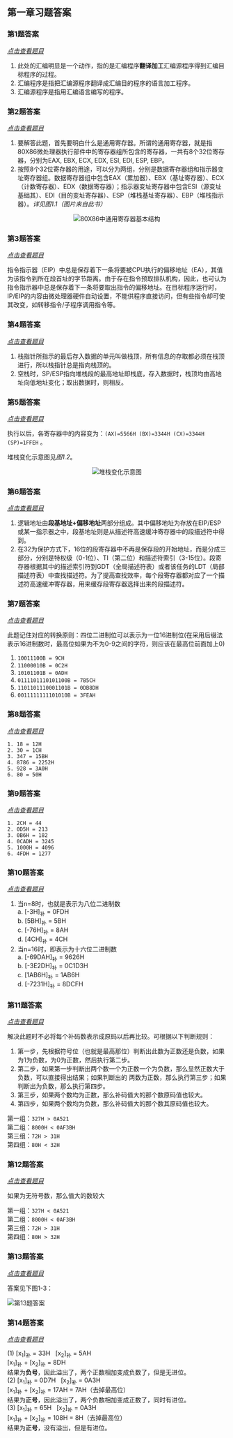 ## 第一章习题答案

### <span id='answer1'>第1题答案</span>

*[点击查看题目](./homework.md#homework1 '点击前往')*

1. 此处的汇编明显是一个动作，指的是汇编程序**翻译加工**汇编源程序得到汇编目标程序的过程。
2. 汇编程序是指把汇编源程序翻译成汇编目的程序的语言加工程序。
3. 汇编源程序是指用汇编语言编写的程序。

### <span id='a2'>第2题答案</span>

*[点击查看题目](./homework.md#h2 '点击前往')*

1. 要解答此题，首先要明白什么是通用寄存器。所谓的通用寄存器，就是指80X86微处理器执行部件中的寄存器组所包含的寄存器，一共有8个32位寄存器，分别为EAX, EBX, ECX, EDX, ESI, EDI, ESP, EBP。
2. 按照8个32位寄存器的用途，可以分为两组，分别是数据寄存器组和指示器变址寄存器组。数据寄存器组中包含EAX（累加器）、EBX（基址寄存器）、ECX（计数寄存器）、EDX（数据寄存器）；指示器变址寄存器中包含ESI（源变址基础其）、EDI（目的变址寄存器）、ESP（堆栈基址寄存器）、EBP（堆栈指示器）。*详见图1.1（图片来自此书）*

<div align="center"><img src="./../photos/1.1.jpg" alt="80X86中通用寄存器基本结构" title="80X86中通用寄存器基本结构" align='center'></div>

### <span id='a3'>第3题答案 </span>

*[点击查看题目](./homework.md#h3 '点击前往')*

指令指示器（EIP）中总是保存着下一条将要被CPU执行的偏移地址（EA），其值为该指令到所在段首址的字节距离。由于存在指令预取排队机构，因此，也可认为指令指示器中总是保存着下一条将要取出指令的偏移地址。在目标程序运行时，IP/EIP的内容由微处理器硬件自动设置，不能供程序直接访问，但有些指令却可使其改变，如转移指令/子程序调用指令等。

### <span id='a4'>第4题答案 </span>

*[点击查看题目](./homework.md#h4 '点击前往')*

1. 栈指针所指示的最后存入数据的单元叫做栈顶，所有信息的存取都必须在栈顶进行，所以栈指针总是指向栈顶的。
2. 空栈时，SP/ESP指向堆栈段的最高地址即栈底，存入数据时，栈顶均由高地址向低地址变化；取出数据时，则相反。

### <span id='a5'>第5题答案</span>

*[点击查看题目](./homework.md#h5 '点击前往')*

执行以后，各寄存器中的内容变为：`(AX)=5566H (BX)=3344H (CX)=3344H (SP)=1FFEH` 。

堆栈变化示意图见*图1.2*。

<div align="center"><img src="./../photos/1.2.png" alt="堆栈变化示意图" title="堆栈变化示意图" align="center"></div>

### <span id='a6'>第6题答案 </span>

*[点击查看题目](./homework.md#h6 '点击前往')*

1. 逻辑地址由**段基地址+偏移地址**两部分组成。其中偏移地址为存放在EIP/ESP或某一指示器之中，段基地址则是从描述符高速缓冲寄存器中的段描述符中得到。
2. 在32为保护方式下，16位的段寄存器中不再是保存段的开始地址，而是分成三部分，分别是特权级（0-1位）、TI（第二位）和描述符索引（3-15位）。段寄存器根据其中的描述索引符到GDT（全局描述符表）或者该任务的LDT（局部描述符表）中查找描述符。为了提高查找效率，每个段寄存器都对应了一个描述符高速缓冲寄存器，用来缓存段寄存器选择出来的段描述符。

### 第7题答案

*[点击查看题目](./homework.md '点击前往')*

此题记住对应的转换原则：四位二进制位可以表示为一位16进制位(在采用后缀法表示16进制数时，最高位如果为不为0-9之间的字符，则应该在最高位前面加上0)
1. `10011100B = 9CH`
2. `11000010B = 0C2H`
3. `10101101B = 0ADH`
4. `0111101110101100B = 7B5CH`
5. `1101101110001101B = 0DB8DH`
6. `0011111111101010B = 3FEAH`

### 第8题答案

*[点击查看题目](./homework.md '点击前往')*

```
1. 18 = 12H
2. 30 = 1CH
3. 347 = 15BH
4. 8786 = 2252H
5. 928 = 3A0H
6. 80 = 50H
```

### 第9题答案

*[点击查看题目](./homework.md '点击前往')*

```
1. 2CH = 44
2. 0D5H = 213
3. 0B6H = 182
4. 0CADH = 3245
5. 1000H = 4096
6. 4FDH = 1277
```

### 第10题答案

*[点击查看题目](./homework.md '点击前往')*

1. 当n=8时，也就是表示为八位二进制数  
    a. [-3H]<sub>补</sub> = 0FDH  
    b. [5BH]<sub>补</sub> = 5BH  
    c. [-76H]<sub>补</sub> = 8AH  
    d. [4CH]<sub>补</sub> = 4CH  
2. 当n=16时，即表示为十六位二进制数  
    a. [-69DAH]<sub>补</sub> = 9626H  
    b. [-3E2DH]<sub>补</sub> = 0C1D3H  
    c. [1AB6H]<sub>补</sub> = 1AB6H  
    d. [-7231H]<sub>补</sub> = 8DCFH  

### 第11题答案

*[点击查看题目](./homework.md '点击前往')*

解决此题时不必将每个补码数表示成原码以后再比较。可根据以下判断规则：
1. 第一步，先根据符号位（也就是最高那位）判断出此数为正数还是负数，如果为1为负数，为0为正数，然后执行第二步。
2. 第二步，如果第一步判断出两个数一个为正数一个为负数，那么显然正数大于负数，可以直接得出结果；如果判断出的 两数为正数，那么执行第三步；如果判断出为负数，那么执行第四步。
3. 第三步，如果两个数均为正数，那么补码值大的那个数原码值也较大。
4. 第四步，如果两个数均为负数，那么补码值大的那个数其原码值也较大。

第一组：`327H > 0A521`  
第二组：`8000H < 0AF3BH`  
第三组：`72H > 31H`  
第四组：`80H < 32H`

### 第12题答案

*[点击查看题目](./homework.md '点击前往')*

如果为无符号数，那么值大的数较大

第一组：`327H < 0A521`  
第二组：`8000H < 0AF3BH`  
第三组：`72H > 31H`  
第四组：`80H > 32H`

### 第13题答案

*[点击查看题目](./homework.md '点击前往')*

答案见下图1-3：

<img src="./../photos/1.3.png" alt="第13题答案">

### 第14题答案

*[点击查看题目](./homework.md '点击前往')*

(1) [x<sub>1</sub>]<sub>补</sub> = 33H &nbsp; [x<sub>2</sub>]<sub>补</sub> = 5AH  
    [x<sub>1</sub>]<sub>补</sub> + [x<sub>2</sub>]<sub>补</sub> = 8DH  
    结果为**负号**，因此溢出了，两个正数相加变成负数了，但是无进位。  
(2) [x<sub>1</sub>]<sub>补</sub> = 0D7H &nbsp; [x<sub>2</sub>]<sub>补</sub> = 0A3H    
    [x<sub>1</sub>]<sub>补</sub> + [x<sub>2</sub>]<sub>补</sub> = 17AH = 7AH（去掉最高位）  
    结果为**正号**，因此溢出了，两个负数相加变成正数了，同时有进位。  
(3) [x<sub>1</sub>]<sub>补</sub> = 65H &nbsp; [x<sub>2</sub>]<sub>补</sub> = 0A3H    
    [x<sub>1</sub>]<sub>补</sub> + [x<sub>2</sub>]<sub>补</sub> = 108H = 8H（去掉最高位）  
    结果为**正号**，没有溢出，但是有进位。  


